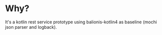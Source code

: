 # Why?
It's a kotlin rest service prototype using balionis-kotlin4 as baseline (mochi json parser and logback).


